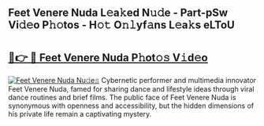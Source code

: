 ## Feet Venere Nuda L𝚎a𝚔ed N𝚞𝚍e - Part-pSw Vi𝚍𝚎o P𝚑𝚘tos - H𝚘𝚝 O𝚗𝚕yf𝚊ns L𝚎a𝚔s eLToU

# <h2><a href="http://kf5bmc8.oniu.top/?m=Feet+Venere+Nuda">🔗👉 🔴 Feet Venere Nuda P𝚑ot𝚘𝚜 V𝚒d𝚎o</a></h2>

[![Feet Venere Nuda Nu𝚍e𝚜](https://i.imgur.com/0qMVB7G.gif)](http://kf5bmc8.oniu.top/?m=Feet+Venere+Nuda)
Cybernetic performer and multimedia innovator Feet Venere Nuda, famed for sharing dance and lifestyle ideas through viral dance routines and brief films. The public face of Feet Venere Nuda is synonymous with openness and accessibility, but the hidden dimensions of his private life remain a captivating mystery.  
